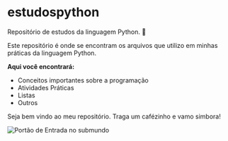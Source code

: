 # estudospython
Repositório de estudos da linguagem Python. :snake:

Este repositório é onde se encontram os arquivos que utilizo em minhas práticas da linguagem Python.

**Aqui você encontrará:**

<ul>
<li>Conceitos importantes sobre a programação</li>
<li>Atividades Práticas</li>
<li>Listas</li>
<li>Outros</li>
</ul>

Seja bem vindo ao meu repositório. Traga um cafézinho e vamo simbora!

![Portão de Entrada no submundo](https://i.pinimg.com/564x/89/2a/1b/892a1b3cca4b40978ccd77031e921930.jpg)

